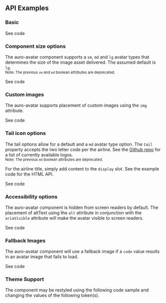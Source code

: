 <!-- AURO-GENERATED-CONTENT:START (FILE:src=./../docs/api.md) -->
<!-- AURO-GENERATED-CONTENT:END -->

## API Examples

### Basic

<div class="exampleWrapper">
  <!-- AURO-GENERATED-CONTENT:START (FILE:src=./../apiExamples/basic.html) -->
  <!-- AURO-GENERATED-CONTENT:END -->
</div>
<auro-accordion alignRight>
  <span slot="trigger">See code</span>

<!-- AURO-GENERATED-CONTENT:START (CODE:src=./../apiExamples/basic.html) -->
<!-- AURO-GENERATED-CONTENT:END -->

</auro-accordion>

### Component size options

The auro-avatar component supports a `sm`, `md` and `lg` avatar types that determines the size of the image asset delivered. The assumed default is `lg`.</br>
<small>Note: The previous `sm` and `md` boolean attributes are deprecated.</small>

<div class="exampleWrapper">
  <!-- AURO-GENERATED-CONTENT:START (FILE:src=./../apiExamples/size.html) -->
  <!-- AURO-GENERATED-CONTENT:END -->
</div>
<auro-accordion alignRight>
  <span slot="trigger">See code</span>

<!-- AURO-GENERATED-CONTENT:START (CODE:src=./../apiExamples/size.html) -->
<!-- AURO-GENERATED-CONTENT:END -->

</auro-accordion>

### Custom images

The auro-avatar supports placement of custom images using the `img` attribute.

<div class="exampleWrapper">
  <!-- AURO-GENERATED-CONTENT:START (FILE:src=./../apiExamples/customImage.html) -->
  <!-- AURO-GENERATED-CONTENT:END -->
</div>
<auro-accordion alignRight>
  <span slot="trigger">See code</span>

<!-- AURO-GENERATED-CONTENT:START (CODE:src=./../apiExamples/customImage.html) -->
<!-- AURO-GENERATED-CONTENT:END -->

</auro-accordion>

### Tail icon options

The tail options allow for a default and a `md` avatar type option. The `tail` property accepts the two letter code per the airline. See the [Github repo](https://github.com/AlaskaAirlines/Icons/tree/master/src/icons/logos) for a list of currently available logos.</br>
<small>Note: The previous `md` boolean attributes are deprecated.</small>

For the airline title, simply add content to the `display` slot. See the example code for the HTML API.

<div class="exampleWrapper">
  <!-- AURO-GENERATED-CONTENT:START (FILE:src=./../apiExamples/tail.html) -->
  <!-- AURO-GENERATED-CONTENT:END -->
</div>
<auro-accordion alignRight>
  <span slot="trigger">See code</span>

<!-- AURO-GENERATED-CONTENT:START (CODE:src=./../apiExamples/tail.html) -->
<!-- AURO-GENERATED-CONTENT:END -->

</auro-accordion>

### Accessibility options

The auro-avatar component is hidden from screen readers by default. The placement of altText using the `alt` attribute in conjunction with the `ariaVisible` attribute will make the avatar visible to screen readers.

<div class="exampleWrapper">
  <!-- AURO-GENERATED-CONTENT:START (FILE:src=./../apiExamples/accessibility.html) -->
  <!-- AURO-GENERATED-CONTENT:END -->
</div>
<auro-accordion alignRight>
  <span slot="trigger">See code</span>

<!-- AURO-GENERATED-CONTENT:START (CODE:src=./../apiExamples/accessibility.html) -->
<!-- AURO-GENERATED-CONTENT:END -->

</auro-accordion>

### Fallback Images

The auro-avatar component will use a fallback image if a `code` value results in an avatar image that fails to load.

<div class="exampleWrapper">
  <!-- AURO-GENERATED-CONTENT:START (FILE:src=./../apiExamples/fallback.html) -->
  <!-- AURO-GENERATED-CONTENT:END -->
</div>
<auro-accordion alignRight>
  <span slot="trigger">See code</span>

<!-- AURO-GENERATED-CONTENT:START (CODE:src=./../apiExamples/fallback.html) -->
<!-- AURO-GENERATED-CONTENT:END -->

</auro-accordion>

### Theme Support

The component may be restyled using the following code sample and changing the values of the following token(s).

<!-- AURO-GENERATED-CONTENT:START (CODE:src=./../src/tokens.scss) -->
<!-- AURO-GENERATED-CONTENT:END -->
